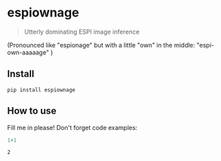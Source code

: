# espiownage
> Utterly dominating ESPI image inference


(Pronounced like "espionage" but with a little "own" in the middle: "espi-own-aaaaage" )

## Install

`pip install espiownage`

## How to use

Fill me in please! Don't forget code examples:

```python
1+1
```




    2


